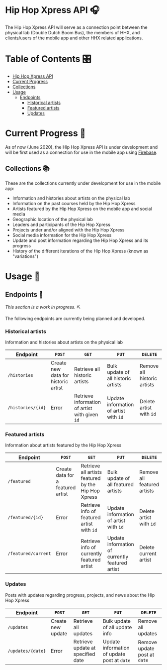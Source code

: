 # Hip Hop Xpress API :headphones:
The Hip Hop Xpress API will serve as a connection point between the physical lab (Double Dutch Boom Bus), the members of HHX, and clients/users of the mobile app and other HHX related applications.

# Table of Contents :control_knobs:
* [Hip Hop Xpress API](#hip-hop-xpress-api)
* [Current Progress](#current-progress)
* [Collections](#collections)
* [Usage](#usage)
  * [Endpoints](#endpoints)
    * [Historical artists](#historical-artists)
    * [Featured artists](#featured-artists)
    * [Updates](#updates)

# Current Progress :hammer:
As of now (June 2020), the Hip Hop Xpress API is under development and will be first used as a connection for use in the mobile app using [Firebase](https://firebase.google.com/).

## Collections :books:
These are the collections currently under development for use in the mobile app:
* Information and histories about artists on the physical lab
* Information on the past courses held by the Hip Hop Xpress
* Artists featured by the Hip Hop Xpress on the mobile app and social media
* Geographic location of the physical lab
* Leaders and participants of the Hip Hop Xpress
* Projects under and/or aligned with the Hip Hop Xpress
* Social media information for the Hip Hop Xpress
* Update and post information regarding the Hip Hop Xpress and its progress
* History of the different iterations of the Hip Hop Xpress (known as "variations")

# Usage :blue_book:

## Endpoints :electric_plug:
*This section is a work in progress.* :pick:

The following endpoints are currently being planned and developed.

### **Historical artists**
Information and histories about artists on the physical lab

Endpoint | `POST` | `GET` | `PUT` | `DELETE`
-|-|-|-|-
`/histories` | Create new data for historic artist | Retrieve all historic artists | Bulk update of all historic artists | Remove all historic artists
`/histories/{id}` | Error | Retrieve information of artist with given `id` | Update information of artist with `id` | Delete artist with `id`


### **Featured artists**
Information about artists featured by the Hip Hop Xpress

Endpoint | `POST` | `GET` | `PUT` | `DELETE`
-|-|-|-|-
`/featured` | Create data for a featured artist | Retrieve all artists featured by the Hip Hop Xpress | Bulk update of all featured artists | Remove all featured artists
`/featured/{id}` | Error | Retrieve info of featured artist with `id` | Update information of artist with `id` | Delete artist with `id`
`/featured/current` | Error | Retrieve info of currently featured artist | Update information of currently featured artist | Delete current artist


### **Updates**
Posts with updates regarding progress, projects, and news about the Hip Hop Xpress

Endpoint | `POST` | `GET` | `PUT` | `DELETE`
-|-|-|-|-
`/updates` | Create new update | Retrieve all updates | Bulk update of all update info | Remove all updates
`/updates/{date}` | Error | Retrieve update at specified date | Update information of update post at `date` | Remove update post at `date`
